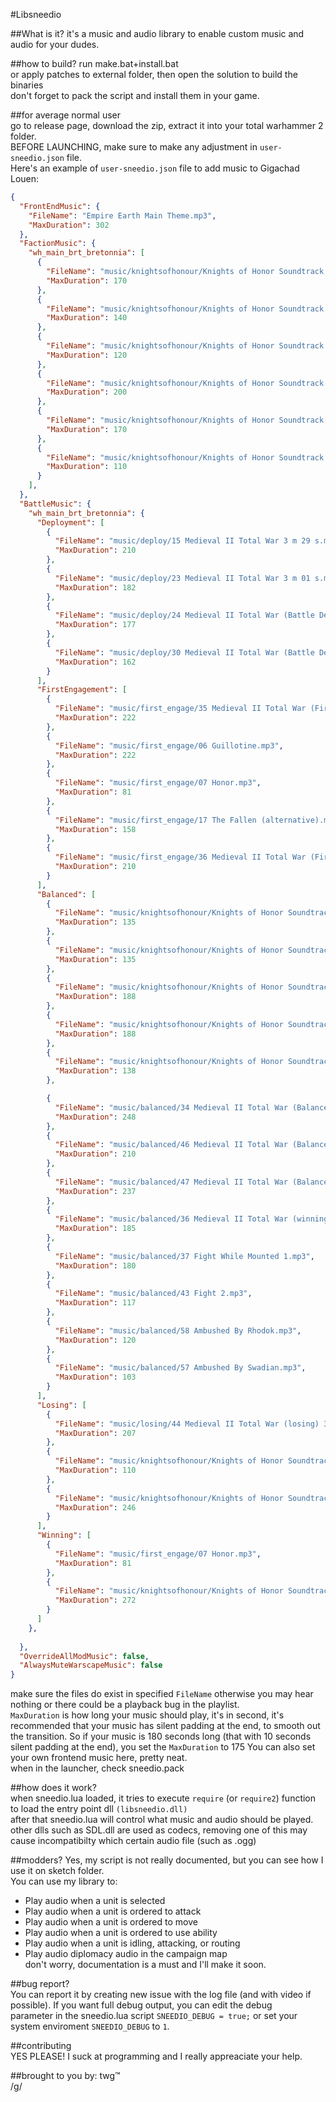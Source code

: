 #Libsneedio

##What is it? 
it's a music and audio library to enable custom music and audio for your dudes.  

##how to build?
run make.bat+install.bat  
or apply patches to external folder, then open the solution to build the binaries  
don't forget to pack the script and install them in your game.  

##for average normal user  
go to release page, download the zip, extract it into your total warhammer 2 folder.  
BEFORE LAUNCHING, make sure to make any adjustment in `user-sneedio.json` file.  
Here's an example of `user-sneedio.json` file to add music to Gigachad Louen:  
```json
{
  "FrontEndMusic": {
    "FileName": "Empire Earth Main Theme.mp3",
    "MaxDuration": 302
  },
  "FactionMusic": {
    "wh_main_brt_bretonnia": [
      {
        "FileName": "music/knightsofhonour/Knights of Honor Soundtrack - Bard's Tale.mp3",
        "MaxDuration": 170
      },
      {
        "FileName": "music/knightsofhonour/Knights of Honor Soundtrack - Castle Dance.mp3",
        "MaxDuration": 140
      },
      {
        "FileName": "music/knightsofhonour/Knights of Honor Soundtrack - Dove in the Sky.mp3",
        "MaxDuration": 120
      },
      {
        "FileName": "music/knightsofhonour/Knights of Honor Soundtrack - Echo in Eternity.mp3",
        "MaxDuration": 200
      },
      {
        "FileName": "music/knightsofhonour/Knights of Honor Soundtrack - Knight's Fall.mp3",
        "MaxDuration": 170
      },
      {
        "FileName": "music/knightsofhonour/Knights of Honor Soundtrack - Where my Heart is.mp3",
        "MaxDuration": 110
      }
    ],
  },
  "BattleMusic": {
    "wh_main_brt_bretonnia": {
      "Deployment": [
        {
          "FileName": "music/deploy/15 Medieval II Total War 3 m 29 s.mp3",
          "MaxDuration": 210
        },
        {
          "FileName": "music/deploy/23 Medieval II Total War 3 m 01 s.mp3",
          "MaxDuration": 182
        },
        {
          "FileName": "music/deploy/24 Medieval II Total War (Battle Deployment) 2 m 57s.mp3",
          "MaxDuration": 177
        },
        {
          "FileName": "music/deploy/30 Medieval II Total War (Battle Deployement) 2m 41s.mp3",
          "MaxDuration": 162
        }
      ],
      "FirstEngagement": [
        {
          "FileName": "music/first_engage/35 Medieval II Total War (First Engagement) 3m 41s.mp3",
          "MaxDuration": 222
        },
        {
          "FileName": "music/first_engage/06 Guillotine.mp3",
          "MaxDuration": 222
        },
        {
          "FileName": "music/first_engage/07 Honor.mp3",
          "MaxDuration": 81
        },
        {
          "FileName": "music/first_engage/17 The Fallen (alternative).mp3",
          "MaxDuration": 158
        },
        {
          "FileName": "music/first_engage/36 Medieval II Total War (First Engagement) 3m 29s.mp3",
          "MaxDuration": 210
        }
      ],
      "Balanced": [
        {
          "FileName": "music/knightsofhonour/Knights of Honor Soundtrack - The Die is Cast.mp3",
          "MaxDuration": 135
        },
        {
          "FileName": "music/knightsofhonour/Knights of Honor Soundtrack - The Die is Cast.mp3",
          "MaxDuration": 135
        },
        {
          "FileName": "music/knightsofhonour/Knights of Honor Soundtrack - Crusade.mp3",
          "MaxDuration": 188
        },
        {
          "FileName": "music/knightsofhonour/Knights of Honor Soundtrack - Crusade.mp3",
          "MaxDuration": 188
        },
        {
          "FileName": "music/knightsofhonour/Knights of Honor Soundtrack - March of Honor.mp3",
          "MaxDuration": 138
        },

        {
          "FileName": "music/balanced/34 Medieval II Total War (Balanced) 4m 08s.mp3",
          "MaxDuration": 248
        },
        {
          "FileName": "music/balanced/46 Medieval II Total War (Balanced) 3m 29s.mp3",
          "MaxDuration": 210
        },
        {
          "FileName": "music/balanced/47 Medieval II Total War (Balanced) 3m 57s.mp3",
          "MaxDuration": 237
        },
        {
          "FileName": "music/balanced/36 Medieval II Total War (winning) 3m 10s.mp3",
          "MaxDuration": 185
        },
        {
          "FileName": "music/balanced/37 Fight While Mounted 1.mp3",
          "MaxDuration": 180
        },
        {
          "FileName": "music/balanced/43 Fight 2.mp3",
          "MaxDuration": 117
        },
        {
          "FileName": "music/balanced/58 Ambushed By Rhodok.mp3",
          "MaxDuration": 120
        },
        {
          "FileName": "music/balanced/57 Ambushed By Swadian.mp3",
          "MaxDuration": 103
        }
      ],
      "Losing": [
        {
          "FileName": "music/losing/44 Medieval II Total War (losing) 3m 26s.mp3",
          "MaxDuration": 207
        },
        {
          "FileName": "music/knightsofhonour/Knights of Honor Soundtrack - Vulture's Lair.mp3",
          "MaxDuration": 110
        },
        {
          "FileName": "music/knightsofhonour/Knights of Honor Soundtrack - Last Fortress.mp3",
          "MaxDuration": 246
        }
      ],
      "Winning": [
        {
          "FileName": "music/first_engage/07 Honor.mp3",
          "MaxDuration": 81
        },
        {
          "FileName": "music/knightsofhonour/Knights of Honor Soundtrack - Pride or Pain.mp3",
          "MaxDuration": 272
        }
      ]
    },
    
  },
  "OverrideAllModMusic": false,
  "AlwaysMuteWarscapeMusic": false
}
```
make sure the files do exist in specified `FileName` otherwise you may  hear nothing or there could be a playback bug in the playlist.  
`MaxDuration` is how long your music should play, it's in second, it's recommended that your music has silent padding at the end, 
to smooth out the transition. So if your music is 180 seconds long (that with 10 seconds silent padding at the end), you set the `MaxDuration` to 175
You can also set your own frontend music here, pretty neat.  
when in the launcher, check sneedio.pack  

##how does it work?  
when sneedio.lua loaded, it tries to execute `require` (or `require2`) function to load the entry point dll `(libsneedio.dll)`  
after that sneedio.lua will control what music and audio should be played.  
other dlls such as SDL.dll are used as codecs, removing one of this may cause incompatibilty which certain audio file (such as .ogg)  

##modders? 
Yes, my script is not really documented, but you can see how I use it on sketch folder.  
You can use my library to:  
 - Play audio when a unit is selected  
 - Play audio when a unit is ordered to attack  
 - Play audio when a unit is ordered to move  
 - Play audio when a unit is ordered to use ability  
 - Play audio when a unit is idling, attacking, or routing  
 - Play audio diplomacy audio in the campaign map  
don't worry, documentation is a must and I'll make it soon.  

##bug report?   
You can report it by creating new issue with the log file (and with video if possible). If you want full debug output, you can edit the debug  
parameter in the sneedio.lua script `SNEEDIO_DEBUG = true;` or set your system enviroment `SNEEDIO_DEBUG` to `1`.  

##contributing  
YES PLEASE! I suck at programming and I really appreaciate your help.  

##brought to you by: 
twg™  
/g/  

